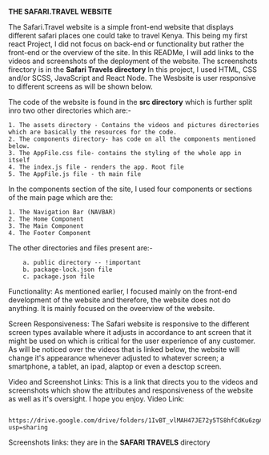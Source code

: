 **THE SAFARI.TRAVEL WEBSITE**

The Safari.Travel website is a simple front-end website that displays different safari places one could take to travel Kenya. This being my first react Project, I did not focus on back-end or functionality but rather the front-end or the overview of the site.
In this READMe, I will add links to the videos and screenshots of the deployment of the website. The screenshots firectory is in the **Safari Travels directory**
In this project, I used HTML, CSS and/or SCSS, JavaScript and React Node. The Wesbsite is user responsive to different screens as will be shown below.

The code of the website is found in the **src directory** which is further split inro two other directories which are:-

    1. The assets directory - Contains the videos and pictures directories which are basically the resources for the code.
    2. The components directory- has code on all the components mentioned below.
    3. The AppFile.css file- contains the styling of the whole app in itself
    4. The index.js file - renders the app. Root file
    5. The AppFile.js file - th main file
    
In the components section of the site, I used four components or sections of the main page which are the:


    1. The Navigation Bar (NAVBAR) 
    2. The Home Component
    3. The Main Component
    4. The Footer Component

The other directories and files present are:-

        a. public directory -- !important
        b. package-lock.json file
        c. package.json file

Functionality:
As mentioned earlier, I focused mainly on the front-end development of the website and therefore, the website does not do anything. It is mainly focused on the oveerview of the website.

Screen Responsiveness:
The Safari website is responsive to the different screen types available where it adjusts in accordance to ant screen that it might be used on which is critical for the user experience of any customer. As will be noticed over the videos that is linked below, the website will change it's appearance whenever adjusted to whatever screen;    a smartphone, a tablet, an  ipad, alaptop or even a desctop screen.

Video and Screenshot Links:
 This is a link that directs you to the videos and screenshots which show the attributes and responsiveness of the website as well as it's oversight. I hope you enjoy.
  Video Link:
         
            https://drive.google.com/drive/folders/1IvBT_vlMAH47JE72y5TS8hfCdKu6zgA_?usp=sharing
         
  Screenshots links:
      they are in the **SAFARI TRAVELS** directory
